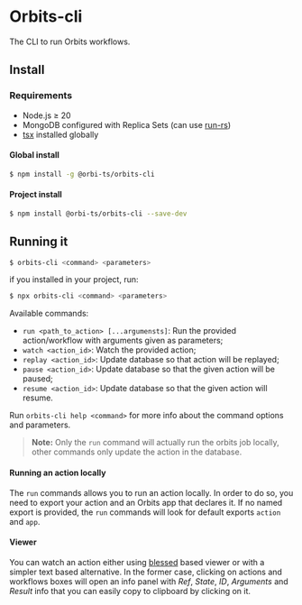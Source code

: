 # Orbits-cli

The CLI to run Orbits workflows.

## Install

### Requirements

- Node.js ≥ 20
- MongoDB configured with Replica Sets (can use [run-rs](https://github.com/vkarpov15/run-rs))
- [tsx](https://github.com/privatenumber/tsx) installed globally

#### Global install

```sh
$ npm install -g @orbi-ts/orbits-cli
```

#### Project install

```sh
$ npm install @orbi-ts/orbits-cli --save-dev
```

## Running it

```sh
$ orbits-cli <command> <parameters>
```

if you installed in your project, run:

```sh
$ npx orbits-cli <command> <parameters>
```

Available commands:

- `run <path_to_action> [...argumensts]`: Run the provided action/workflow with arguments given as parameters;
- `watch <action_id>`: Watch the provided action;
- `replay <action_id>`: Update database so that action will be replayed;
- `pause <action_id>`: Update database so that the given action will be paused;
- `resume <action_id>`: Update database so that the given action will resume.

Run `orbits-cli help <command>` for more info about the command options and parameters.

> **Note:** Only the `run` command will actually run the orbits job locally, other commands only update the action in the database.

#### Running an action locally

The `run` commands allows you to run an action locally. In order to do so, you need to export your action and an Orbits app that declares it. If no named export is provided, the `run` commands will look for default exports `action` and `app`.

#### Viewer

You can watch an action either using [blessed](https://github.com/chjj/blessed) based viewer or with a simpler text based alternative. In the former case, clicking on actions and workflows boxes will open an info panel with _Ref_, _State_, _ID_, _Arguments_ and _Result_ info that you can easily copy to clipboard by clicking on it.

